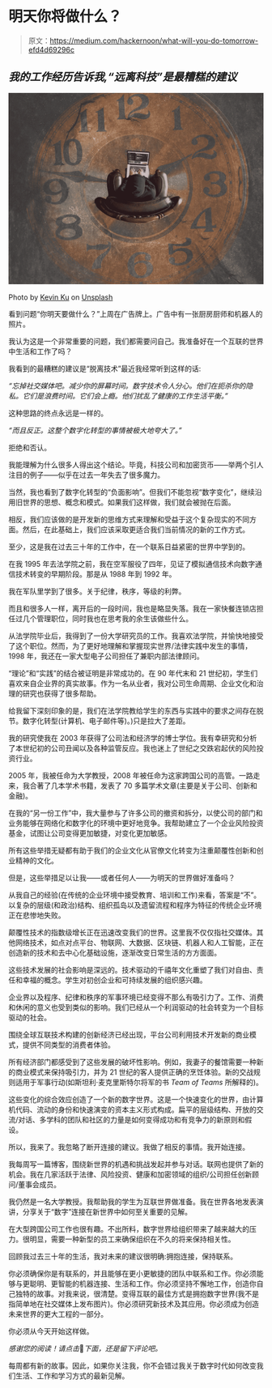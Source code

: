 # 明天你将做什么？

> 原文：<https://medium.com/hackernoon/what-will-you-do-tomorrow-efd4d69296c>

## ***我的工作经历告诉我,“远离科技”是最糟糕的建议***

![](img/b0d049bf432fed44da9173aaf9349212.png)

Photo by [Kevin Ku](https://unsplash.com/photos/aiyBwbrWWlo?utm_source=unsplash&utm_medium=referral&utm_content=creditCopyText) on [Unsplash](https://unsplash.com/search/photos/technology?utm_source=unsplash&utm_medium=referral&utm_content=creditCopyText)

看到问题“你明天要做什么？”上周在广告牌上。广告中有一张厨房厨师和机器人的照片。

我认为这是一个非常重要的问题，我们都需要问自己。我准备好在一个互联的世界中生活和工作了吗？

我看到的最糟糕的建议是“脱离技术”最近我经常听到这样的话:

*“忘掉社交媒体吧。减少你的屏幕时间。数字技术令人分心。他们在扼杀你的隐私。它们是浪费时间。它们会上瘾。他们扰乱了健康的工作生活平衡。”*

这种思路的终点永远是一样的。

*“而且反正。这整个数字化转型的事情被极大地夸大了。”*

拒绝和否认。

我能理解为什么很多人得出这个结论。毕竟，科技公司和加密货币——举两个引人注目的例子——似乎在过去一年失去了很多魔力。

当然，我也看到了数字化转型的“负面影响”。但我们不能忽视“数字变化”，继续沿用旧世界的思想、概念和模式。如果我们这样做，我们就会被抛在后面。

相反，我们应该做的是开发新的思维方式来理解和受益于这个复杂现实的不同方面。然后，在此基础上，我们应该采取更适合我们当前情况的新的工作方式。

至少，这是我在过去三十年的工作中，在一个联系日益紧密的世界中学到的。

在我 1995 年去法学院之前，我在空军服役了四年，见证了模拟通信技术向数字通信技术转变的早期阶段。那是从 1988 年到 1992 年。

我在军队里学到了很多。关于纪律，秩序，等级的利弊。

而且和很多人一样，离开后的一段时间，我也是略显失落。我在一家快餐连锁店担任过几个管理职位，同时我也在思考我的余生该做些什么。

从法学院毕业后，我得到了一份大学研究员的工作。我喜欢法学院，并愉快地接受了这个职位。然而，为了更好地理解和掌握现实世界/法律实践中发生的事情，1998 年，我还在一家大型电子公司担任了兼职内部法律顾问。

“理论”和“实践”的结合被证明是非常成功的。在 90 年代末和 21 世纪初，学生们喜欢来自企业界的真实故事。作为一名从业者，我对公司生命周期、企业文化和治理的研究也获得了很多帮助。

给我留下深刻印象的是，我们在法学院教给学生的东西与实践中的要求之间存在脱节。数字化转型(计算机、电子邮件等)。)只是拉大了差距。

我的研究使我在 2003 年获得了公司法和经济学的博士学位。我有幸研究和分析了本世纪初的公司丑闻以及各种监管反应。我也迷上了世纪之交跌宕起伏的风险投资行业。

2005 年，我被任命为大学教授，2008 年被任命为这家跨国公司的高管。一路走来，我合著了几本学术书籍，发表了 70 多篇学术文章(主要是关于公司、创新和金融)。

在我的“另一份工作”中，我大量参与了许多公司的撤资和拆分，以使公司的部门和业务能够在网络化和数字化的环境中更好地竞争。我帮助建立了一个企业风险投资基金，试图让公司变得更加敏捷，对变化更加敏感。

所有这些举措无疑都有助于我们的企业文化从官僚文化转变为注重颠覆性创新和创业精神的文化。

但是，这些举措足以让我——或者任何人——为明天的世界做好准备吗？

从我自己的经验(在传统的企业环境中接受教育、培训和工作)来看，答案是“不”。以复杂的层级(和政治)结构、组织孤岛以及遗留流程和程序为特征的传统企业环境正在悲惨地失败。

颠覆性技术的指数级增长正在迅速改变我们的世界。这里我不仅仅指社交媒体。其他网络技术，如点对点平台、物联网、大数据、区块链、机器人和人工智能，正在创造新的技术和去中心化基础设施，逐渐改变日常生活的方方面面。

这些技术发展的社会影响是深远的。技术驱动的千禧年文化重塑了我们对自由、责任和幸福的概念。学生对初创企业和可持续发展的组织感兴趣。

企业界以及程序、纪律和秩序的军事环境已经变得不那么有吸引力了。工作、消费和休闲的意义也受到类似的影响。我们已经从一个利润驱动的社会转变为一个目标驱动的社会。

围绕全球互联技术构建的创新经济已经出现，平台公司利用技术开发新的商业模式，提供不同类型的消费者体验。

所有经济部门都感受到了这些发展的破坏性影响。例如，我妻子的餐馆需要一种新的商业模式来保持吸引力，并为 21 世纪的客人提供正确的烹饪体验。新的交战规则适用于军事行动(如斯坦利·麦克里斯特尔将军的书 *Team of Teams* 所解释的)。

这些变化的综合效应创造了一个新的数字世界。这是一个快速变化的世界，由计算机代码、流动的身份和快速演变的资本主义形式构成。扁平的层级结构、开放的交流/对话、多学科的团队和社区的力量是如何变得成功和有竞争力的新原则和假设。

所以，我来了。我忽略了断开连接的建议。我做了相反的事情。我开始连接。

我每周写一篇博客，围绕新世界的机遇和挑战发起并参与对话。联网也提供了新的机会。我在几家活跃于法律、风险投资、健康和加密领域的组织/公司担任创新顾问/董事会成员。

我仍然是一名大学教授。我帮助我的学生为互联世界做准备。我在世界各地发表演讲，分享关于“数字”连接在新世界中如何至关重要的见解。

在大型跨国公司工作也很有趣。不出所料，数字世界给组织带来了越来越大的压力。很明显，需要一种新型的员工来确保组织在不久的将来保持相关性。

回顾我过去三十年的生活，我对未来的建议很明确:拥抱连接，保持联系。

你必须确保你是有联系的，并且能够在更小更敏捷的团队中联系和工作。你必须能够与更聪明、更智能的机器连接、生活和工作。你必须坚持不懈地工作，创造你自己独特的故事。对我来说，很清楚。变得互联的最佳方式是拥抱数字世界(我不是指简单地在社交媒体上发布图片)。你必须研究新技术及其应用。你必须成为创造未来世界的更大工程的一部分。

你必须从今天开始这样做。

*感谢您的阅读！请点击*👏*下面，还是留下评论吧。*

每周都有新的故事。因此，如果你关注我，你不会错过我关于数字时代如何改变我们生活、工作和学习方式的最新见解。